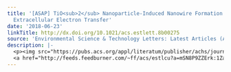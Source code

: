 ```yaml
---
title: '[ASAP] TiO<sub>2</sub> Nanoparticle-Induced Nanowire Formation Facilitates
  Extracellular Electron Transfer'
date: '2018-06-23'
linkTitle: http://dx.doi.org/10.1021/acs.estlett.8b00275
source: 'Environmental Science & Technology Letters: Latest Articles (ACS Publications)'
description: |-
  <p><img src="https://pubs.acs.org/appl/literatum/publisher/achs/journals/content/estlcu/0/estlcu.ahead-of-print/acs.estlett.8b00275/20180614/images/medium/ez-2018-002758_0005.gif" alt="TOC Graphic"/></p><div><cite>Environmental Science & Technology Letters</cite></div><div>DOI: 10.1021/acs.estlett.8b00275</div><div class="feedflare">
  <a href="http://feeds.feedburner.com/~ff/acs/estlcu?a=mSN8P9ZZErk:1ZabdXnvXbM:yIl2AUoC8zA"><img src="http://feeds.feedburner.com/~ff/acs/estlcu?d=yIl2AUoC8zA" borde
---
```

